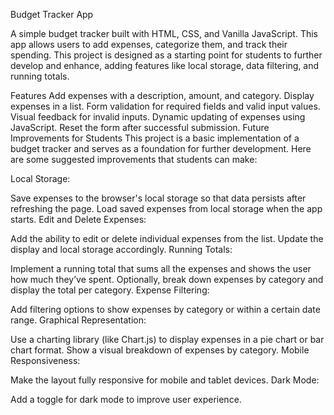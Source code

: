 Budget Tracker App

A simple budget tracker built with HTML, CSS, and Vanilla JavaScript. This app allows users to add expenses, categorize them, and track their spending. This project is designed as a starting point for students to further develop and enhance, adding features like local storage, data filtering, and running totals.

Features
Add expenses with a description, amount, and category.
Display expenses in a list.
Form validation for required fields and valid input values.
Visual feedback for invalid inputs.
Dynamic updating of expenses using JavaScript.
Reset the form after successful submission.
Future Improvements for Students
This project is a basic implementation of a budget tracker and serves as a foundation for further development. Here are some suggested improvements that students can make:

Local Storage:

Save expenses to the browser's local storage so that data persists after refreshing the page.
Load saved expenses from local storage when the app starts.
Edit and Delete Expenses:

Add the ability to edit or delete individual expenses from the list.
Update the display and local storage accordingly.
Running Totals:

Implement a running total that sums all the expenses and shows the user how much they’ve spent.
Optionally, break down expenses by category and display the total per category.
Expense Filtering:

Add filtering options to show expenses by category or within a certain date range.
Graphical Representation:

Use a charting library (like Chart.js) to display expenses in a pie chart or bar chart format.
Show a visual breakdown of expenses by category.
Mobile Responsiveness:

Make the layout fully responsive for mobile and tablet devices.
Dark Mode:

Add a toggle for dark mode to improve user experience.